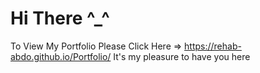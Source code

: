 # Hi There ^_^
To View My Portfolio Please Click Here =>  https://rehab-abdo.github.io/Portfolio/
It's my pleasure to have you here
